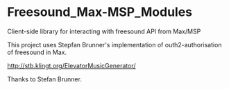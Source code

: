 # Freesound_Max-MSP_Modules
Client-side library for interacting with freesound API from Max/MSP


This project uses Stepfan Brunner's implementation of outh2-authorisation of freesound in Max.

http://stb.klingt.org/ElevatorMusicGenerator/


Thanks to Stefan Brunner.




